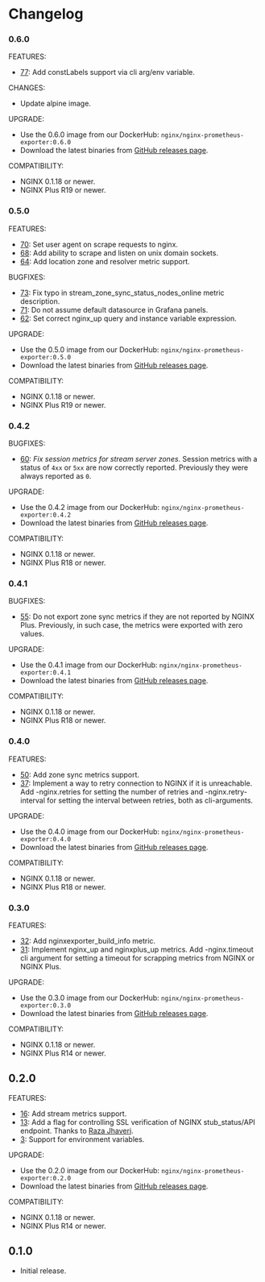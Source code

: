 # Changelog

### 0.6.0

FEATURES:
* [77](https://github.com/nginxinc/nginx-prometheus-exporter/pull/77): Add constLabels support via cli arg/env variable.

CHANGES:
* Update alpine image.

UPGRADE:
* Use the 0.6.0 image from our DockerHub: `nginx/nginx-prometheus-exporter:0.6.0`
* Download the latest binaries from [GitHub releases page](https://github.com/nginxinc/nginx-prometheus-exporter/releases/tag/v0.6.0).

COMPATIBILITY:
* NGINX 0.1.18 or newer.
* NGINX Plus R19 or newer.

### 0.5.0

FEATURES:
* [70](https://github.com/nginxinc/nginx-prometheus-exporter/pull/70): Set user agent on scrape requests to nginx.
* [68](https://github.com/nginxinc/nginx-prometheus-exporter/pull/68): Add ability to scrape and listen on unix domain sockets.
* [64](https://github.com/nginxinc/nginx-prometheus-exporter/pull/64): Add location zone and resolver metric support.

BUGFIXES:
* [73](https://github.com/nginxinc/nginx-prometheus-exporter/pull/73): Fix typo in stream_zone_sync_status_nodes_online metric description.
* [71](https://github.com/nginxinc/nginx-prometheus-exporter/pull/71): Do not assume default datasource in Grafana panels.
* [62](https://github.com/nginxinc/nginx-prometheus-exporter/pull/62): Set correct nginx_up query and instance variable expression.

UPGRADE:
* Use the 0.5.0 image from our DockerHub: `nginx/nginx-prometheus-exporter:0.5.0`
* Download the latest binaries from [GitHub releases page](https://github.com/nginxinc/nginx-prometheus-exporter/releases/tag/v0.5.0).

COMPATIBILITY:
* NGINX 0.1.18 or newer.
* NGINX Plus R19 or newer.

### 0.4.2

BUGFIXES:
* [60](https://github.com/nginxinc/nginx-prometheus-exporter/pull/60): *Fix session metrics for stream server zones*. Session metrics with a status of `4xx` or `5xx` are now correctly reported. Previously they were always reported as `0`.

UPGRADE:
* Use the 0.4.2 image from our DockerHub: `nginx/nginx-prometheus-exporter:0.4.2`
* Download the latest binaries from [GitHub releases page](https://github.com/nginxinc/nginx-prometheus-exporter/releases/tag/v0.4.2).

COMPATIBILITY:
* NGINX 0.1.18 or newer.
* NGINX Plus R18 or newer.

### 0.4.1

BUGFIXES:
* [55](https://github.com/nginxinc/nginx-prometheus-exporter/pull/55): Do not export zone sync metrics if they are not reported by NGINX Plus. Previously, in such case, the metrics were exported with zero values.

UPGRADE:
* Use the 0.4.1 image from our DockerHub: `nginx/nginx-prometheus-exporter:0.4.1`
* Download the latest binaries from [GitHub releases page](https://github.com/nginxinc/nginx-prometheus-exporter/releases/tag/v0.4.1).

COMPATIBILITY:
* NGINX 0.1.18 or newer.
* NGINX Plus R18 or newer.

### 0.4.0

FEATURES:
* [50](https://github.com/nginxinc/nginx-prometheus-exporter/pull/50): Add zone sync metrics support.
* [37](https://github.com/nginxinc/nginx-prometheus-exporter/pull/37): Implement a way to retry connection to NGINX if it is unreachable. Add -nginx.retries for setting the number of retries and -nginx.retry-interval for setting the interval between retries, both as cli-arguments.

UPGRADE:
* Use the 0.4.0 image from our DockerHub: `nginx/nginx-prometheus-exporter:0.4.0`
* Download the latest binaries from [GitHub releases page](https://github.com/nginxinc/nginx-prometheus-exporter/releases/tag/v0.4.0).

COMPATIBILITY:
* NGINX 0.1.18 or newer.
* NGINX Plus R18 or newer.

### 0.3.0

FEATURES:
* [32](https://github.com/nginxinc/nginx-prometheus-exporter/pull/32): Add nginxexporter_build_info metric.
* [31](https://github.com/nginxinc/nginx-prometheus-exporter/pull/31): Implement nginx_up and nginxplus_up metrics. Add -nginx.timeout cli argument for setting a timeout for scrapping metrics from NGINX or NGINX Plus.

UPGRADE:
* Use the 0.3.0 image from our DockerHub: `nginx/nginx-prometheus-exporter:0.3.0`
* Download the latest binaries from [GitHub releases page](https://github.com/nginxinc/nginx-prometheus-exporter/releases/tag/v0.3.0).

COMPATIBILITY:
* NGINX 0.1.18 or newer.
* NGINX Plus R14 or newer.

## 0.2.0

FEATURES:
* [16](https://github.com/nginxinc/nginx-prometheus-exporter/pull/16): Add stream metrics support.
* [13](https://github.com/nginxinc/nginx-prometheus-exporter/pull/13): Add a flag for controlling SSL verification of NGINX stub_status/API endpoint. Thanks to [Raza Jhaveri](https://github.com/razaj92).
* [3](https://github.com/nginxinc/nginx-prometheus-exporter/pull/3): Support for environment variables.

UPGRADE:
* Use the 0.2.0 image from our DockerHub: `nginx/nginx-prometheus-exporter:0.2.0`
* Download the latest binaries from [GitHub releases page](https://github.com/nginxinc/nginx-prometheus-exporter/releases/tag/v0.2.0).

COMPATIBILITY:
* NGINX 0.1.18 or newer.
* NGINX Plus R14 or newer.

## 0.1.0

* Initial release.